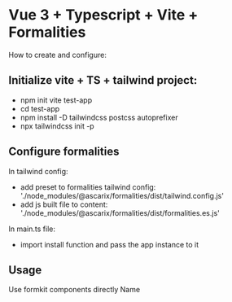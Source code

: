 # Vue 3 + Typescript + Vite + Formalities

How to create and configure:

## Initialize vite + TS + tailwind project:

- npm init vite test-app
- cd test-app
- npm install -D tailwindcss postcss autoprefixer
- npx tailwindcss init -p

## Configure formalities

In tailwind config:

- add preset to formalities tailwind config: './node_modules/@ascarix/formalities/dist/tailwind.config.js'
- add js built file to content: './node_modules/@ascarix/formalities/dist/formalities.es.js'

In main.ts file:

- import install function and pass the app instance to it

## Usage

Use formkit components directly <FormKit type="yourType" attributes>Name<FormKit>
